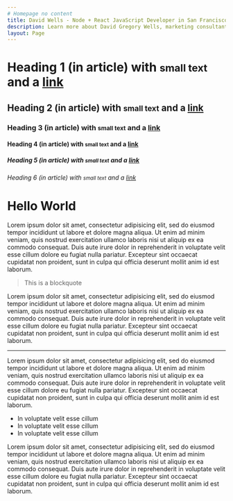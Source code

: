 ```yaml
---
# Homepage no content
title: David Wells - Node + React JavaScript Developer in San Francisco
description: Learn more about David Gregory Wells, marketing consultant and full stack developer
layout: Page
---
```


# Heading 1 (in article) with <small>small text</small> and a [link](#)

## Heading 2 (in article) with <small>small text</small> and a [link](#)

### Heading 3 (in article) with <small>small text</small> and a [link](#)

#### Heading 4 (in article) with <small>small text</small> and a [link](#)

##### Heading 5 (in article) with <small>small text</small> and a [link](#)

###### Heading 6 (in article) with <small>small text</small> and a [link](#)

# Hello World

Lorem ipsum dolor sit amet, <a>consectetur</a> adipisicing elit, sed do eiusmod tempor incididunt ut labore et dolore magna aliqua. Ut enim ad minim veniam, quis nostrud exercitation ullamco laboris nisi ut aliquip ex ea commodo consequat. Duis aute irure dolor in reprehenderit in voluptate velit esse cillum dolore eu fugiat nulla pariatur. Excepteur sint occaecat cupidatat non proident, sunt in culpa qui officia deserunt mollit anim id est laborum.

> This is a blockquote

Lorem ipsum dolor sit amet, consectetur adipisicing elit, sed do eiusmod tempor incididunt ut labore et dolore magna aliqua. Ut enim ad minim veniam, quis nostrud exercitation ullamco laboris nisi ut aliquip ex ea commodo consequat. Duis aute irure dolor in reprehenderit in voluptate velit esse cillum dolore eu fugiat nulla pariatur. Excepteur sint occaecat cupidatat non proident, sunt in culpa qui officia deserunt mollit anim id est laborum.

* * *

Lorem ipsum dolor sit amet, consectetur adipisicing elit, sed do eiusmod tempor incididunt ut labore et dolore magna aliqua. Ut enim ad minim veniam, quis nostrud exercitation ullamco laboris nisi ut aliquip ex ea commodo consequat. Duis aute irure dolor in reprehenderit in voluptate velit esse cillum dolore eu fugiat nulla pariatur. Excepteur sint occaecat cupidatat non proident, sunt in culpa qui officia deserunt mollit anim id est laborum.

*   In voluptate velit esse cillum
*   In voluptate velit esse cillum
*   In voluptate velit esse cillum

Lorem ipsum dolor sit amet, consectetur adipisicing elit, sed do eiusmod tempor incididunt ut labore et dolore magna aliqua. Ut enim ad minim veniam, quis nostrud exercitation ullamco laboris nisi ut aliquip ex ea commodo consequat. Duis aute irure dolor in reprehenderit in voluptate velit esse cillum dolore eu fugiat nulla pariatur. Excepteur sint occaecat cupidatat non proident, sunt in culpa qui officia deserunt mollit anim id est laborum.

